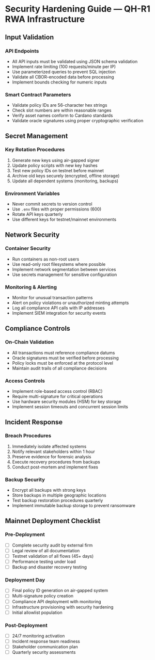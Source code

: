 # Security Hardening Guide — QH-R1 RWA Infrastructure

## Input Validation

### API Endpoints
- All API inputs must be validated using JSON schema validation
- Implement rate limiting (100 requests/minute per IP)
- Use parameterized queries to prevent SQL injection
- Validate all CBOR-encoded data before processing
- Implement bounds checking for numeric inputs

### Smart Contract Parameters
- Validate policy IDs are 56-character hex strings
- Check slot numbers are within reasonable ranges
- Verify asset names conform to Cardano standards
- Validate oracle signatures using proper cryptographic verification

## Secret Management

### Key Rotation Procedures
1. Generate new keys using air-gapped signer
2. Update policy scripts with new key hashes
3. Test new policy IDs on testnet before mainnet
4. Archive old keys securely (encrypted, offline storage)
5. Update all dependent systems (monitoring, backups)

### Environment Variables
- Never commit secrets to version control
- Use `.env` files with proper permissions (600)
- Rotate API keys quarterly
- Use different keys for testnet/mainnet environments

## Network Security

### Container Security
- Run containers as non-root users
- Use read-only root filesystems where possible
- Implement network segmentation between services
- Use secrets management for sensitive configuration

### Monitoring & Alerting
- Monitor for unusual transaction patterns
- Alert on policy violations or unauthorized minting attempts
- Log all compliance API calls with IP addresses
- Implement SIEM integration for security events

## Compliance Controls

### On-Chain Validation
- All transactions must reference compliance datums
- Oracle signatures must be verified before processing
- Policy locks must be enforced at the protocol level
- Maintain audit trails of all compliance decisions

### Access Controls
- Implement role-based access control (RBAC)
- Require multi-signature for critical operations
- Use hardware security modules (HSM) for key storage
- Implement session timeouts and concurrent session limits

## Incident Response

### Breach Procedures
1. Immediately isolate affected systems
2. Notify relevant stakeholders within 1 hour
3. Preserve evidence for forensic analysis
4. Execute recovery procedures from backups
5. Conduct post-mortem and implement fixes

### Backup Security
- Encrypt all backups with strong keys
- Store backups in multiple geographic locations
- Test backup restoration procedures quarterly
- Implement immutable backup storage to prevent ransomware

## Mainnet Deployment Checklist

### Pre-Deployment
- [ ] Complete security audit by external firm
- [ ] Legal review of all documentation
- [ ] Testnet validation of all flows (45+ days)
- [ ] Performance testing under load
- [ ] Backup and disaster recovery testing

### Deployment Day
- [ ] Final policy ID generation on air-gapped system
- [ ] Multi-signature policy creation
- [ ] Compliance API deployment with monitoring
- [ ] Infrastructure provisioning with security hardening
- [ ] Initial allowlist population

### Post-Deployment
- [ ] 24/7 monitoring activation
- [ ] Incident response team readiness
- [ ] Stakeholder communication plan
- [ ] Quarterly security assessments